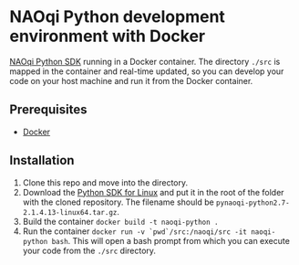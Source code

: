 # NAOqi Python development environment with Docker

[NAOqi Python SDK](http://doc.aldebaran.com/2-5/dev/python/intro_python.html) running in a Docker container. The directory `./src` is mapped in the container and real-time updated, so you can develop your code on your host machine and run it from the Docker container.

## Prerequisites

- [Docker](https://www.docker.com)

## Installation

1. Clone this repo and move into the directory.
2. Download the [Python SDK for Linux](https://community.aldebaran.com/resources/software) and put it in the root of the folder with the cloned repository. The filename should be `pynaoqi-python2.7-2.1.4.13-linux64.tar.gz`.
3. Build the container `docker build -t naoqi-python .`
4. Run the container ``docker run -v `pwd`/src:/naoqi/src -it naoqi-python bash``. This will open a bash prompt from which you can execute your code from the `./src` directory.
